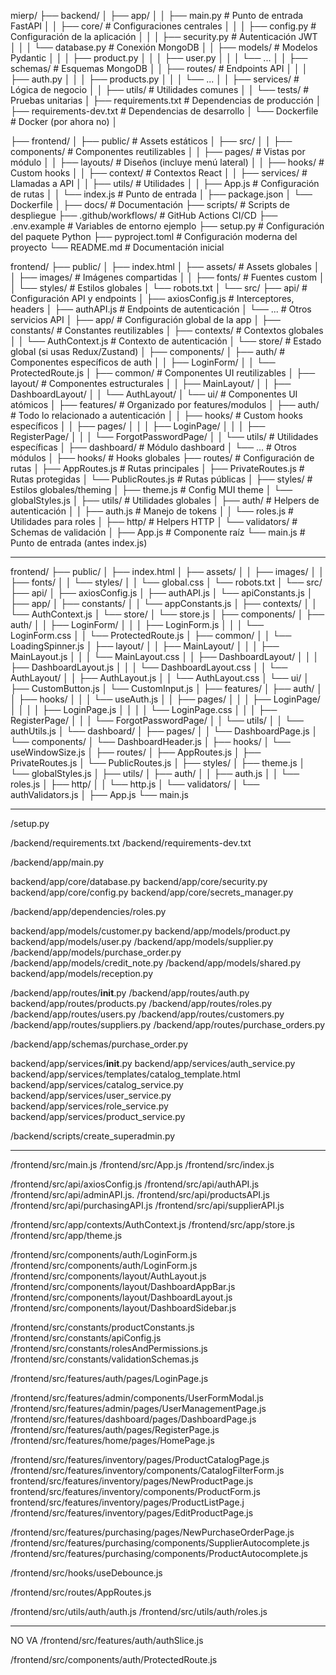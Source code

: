 mierp/
├── backend/
│   ├── app/
│   │   ├── main.py                  # Punto de entrada FastAPI
│   │   ├── core/                    # Configuraciones centrales
│   │   │   ├── config.py            # Configuración de la aplicación
│   │   │   ├── security.py          # Autenticación JWT
│   │   │   └── database.py          # Conexión MongoDB
│   │   ├── models/                  # Modelos Pydantic
│   │   │   ├── product.py
│   │   │   ├── user.py
│   │   │   └── ...
│   │   ├── schemas/                 # Esquemas MongoDB
│   │   ├── routes/                  # Endpoints API
│   │   │   ├── auth.py
│   │   │   ├── products.py
│   │   │   └── ...
│   │   ├── services/                # Lógica de negocio
│   │   ├── utils/                   # Utilidades comunes
│   │   └── tests/                   # Pruebas unitarias
│   ├── requirements.txt             # Dependencias de producción
│   ├── requirements-dev.txt         # Dependencias de desarrollo
│   └── Dockerfile                   # Docker (por ahora no)
│


├── frontend/
│   ├── public/                      # Assets estáticos
│   ├── src/
│   │   ├── components/              # Componentes reutilizables
│   │   ├── pages/                   # Vistas por módulo
│   │   ├── layouts/                 # Diseños (incluye menú lateral)
│   │   ├── hooks/                   # Custom hooks
│   │   ├── context/                 # Contextos React
│   │   ├── services/                # Llamadas a API
│   │   ├── utils/                   # Utilidades
│   │   ├── App.js                   # Configuración de rutas
│   │   └── index.js                 # Punto de entrada
│   ├── package.json
│   └── Dockerfile
│
├── docs/                            # Documentación
├── scripts/                         # Scripts de despliegue
├── .github/workflows/               # GitHub Actions CI/CD
├── .env.example                     # Variables de entorno ejemplo
├── setup.py                         # Configuración del paquete Python
├── pyproject.toml                   # Configuración moderna del proyecto
└── README.md                        # Documentación inicial



frontend/
├── public/
│   ├── index.html
│   ├── assets/            # Assets globales
│   │   ├── images/        # Imágenes compartidas
│   │   ├── fonts/         # Fuentes custom
│   │   └── styles/        # Estilos globales
│   └── robots.txt
│
└── src/
    ├── api/               # Configuración API y endpoints
    │   ├── axiosConfig.js # Interceptores, headers
    │   ├── authAPI.js     # Endpoints de autenticación
    │   └── ...           # Otros servicios API
    │
    ├── app/               # Configuración global de la app
    │   ├── constants/     # Constantes reutilizables
    │   ├── contexts/      # Contextos globales
    │   │   └── AuthContext.js # Contexto de autenticación
    │   └── store/         # Estado global (si usas Redux/Zustand)
    │
    ├── components/
    │   ├── auth/          # Componentes específicos de auth
    │   │   ├── LoginForm/
    │   │   └── ProtectedRoute.js
    │   ├── common/        # Componentes UI reutilizables
    │   ├── layout/        # Componentes estructurales
    │   │   ├── MainLayout/
    │   │   ├── DashboardLayout/
    │   │   └── AuthLayout/
    │   └── ui/           # Componentes UI atómicos
    │
    ├── features/          # Organizado por features/modulos
    │   ├── auth/          # Todo lo relacionado a autenticación
    │   │   ├── hooks/     # Custom hooks específicos
    │   │   ├── pages/
    │   │   │   ├── LoginPage/
    │   │   │   ├── RegisterPage/
    │   │   │   └── ForgotPasswordPage/
    │   │   └── utils/     # Utilidades específicas
    │   ├── dashboard/     # Módulo dashboard
    │   └── ...           # Otros módulos
    │
    ├── hooks/             # Hooks globales
    ├── routes/            # Configuración de rutas
    │   ├── AppRoutes.js   # Rutas principales
    │   ├── PrivateRoutes.js # Rutas protegidas
    │   └── PublicRoutes.js # Rutas públicas
    │
    ├── styles/           # Estilos globales/theming
    │   ├── theme.js       # Config MUI theme
    │   └── globalStyles.js
    │
    ├── utils/            # Utilidades globales
    │   ├── auth/         # Helpers de autenticación
    │   │   ├── auth.js   # Manejo de tokens
    │   │   └── roles.js # Utilidades para roles
    │   ├── http/         # Helpers HTTP
    │   └── validators/   # Schemas de validación
    │
    ├── App.js            # Componente raíz
    └── main.js           # Punto de entrada (antes index.js)


----------------------------------

frontend/
├── public/
│   ├── index.html
│   ├── assets/
│   │   ├── images/
│   │   ├── fonts/
│   │   └── styles/
│   │       └── global.css
│   └── robots.txt
│
└── src/
    ├── api/
    │   ├── axiosConfig.js
    │   ├── authAPI.js
    │   └── apiConstants.js
    │
    ├── app/
    │   ├── constants/
    │   │   └── appConstants.js
    │   ├── contexts/
    │   │   └── AuthContext.js
    │   └── store/
    │       └── store.js
    │
    ├── components/
    │   ├── auth/
    │   │   ├── LoginForm/
    │   │   │   ├── LoginForm.js
    │   │   │   └── LoginForm.css
    │   │   └── ProtectedRoute.js
    │   ├── common/
    │   │   └── LoadingSpinner.js
    │   ├── layout/
    │   │   ├── MainLayout/
    │   │   │   ├── MainLayout.js
    │   │   │   └── MainLayout.css
    │   │   ├── DashboardLayout/
    │   │   │   ├── DashboardLayout.js
    │   │   │   └── DashboardLayout.css
    │   │   └── AuthLayout/
    │   │       ├── AuthLayout.js
    │   │       └── AuthLayout.css
    │   └── ui/
    │       ├── CustomButton.js
    │       └── CustomInput.js
    │
    ├── features/
    │   ├── auth/
    │   │   ├── hooks/
    │   │   │   └── useAuth.js
    │   │   ├── pages/
    │   │   │   ├── LoginPage/
    │   │   │   │   ├── LoginPage.js
    │   │   │   │   └── LoginPage.css
    │   │   │   ├── RegisterPage/
    │   │   │   └── ForgotPasswordPage/
    │   │   └── utils/
    │   │       └── authUtils.js
    │   └── dashboard/
    │       ├── pages/
    │       │   └── DashboardPage.js
    │       └── components/
    │           └── DashboardHeader.js
    │
    ├── hooks/
    │   └── useWindowSize.js
    │
    ├── routes/
    │   ├── AppRoutes.js
    │   ├── PrivateRoutes.js
    │   └── PublicRoutes.js
    │
    ├── styles/
    │   ├── theme.js
    │   └── globalStyles.js
    │
    ├── utils/
    │   ├── auth/
    │   │   ├── auth.js
    │   │   └── roles.js
    │   ├── http/
    │   │   └── http.js
    │   └── validators/
    │       └── authValidators.js
    │
    ├── App.js
    └── main.js



-----------------------------------

/setup.py

/backend/requirements.txt
/backend/requirements-dev.txt 

/backend/app/main.py

backend/app/core/database.py
backend/app/core/security.py
backend/app/core/config.py
backend/app/core/secrets_manager.py

/backend/app/dependencies/roles.py

backend/app/models/customer.py
backend/app/models/product.py
backend/app/models/user.py
/backend/app/models/supplier.py
/backend/app/models/purchase_order.py
/backend/app/models/credit_note.py
/backend/app/models/shared.py
backend/app/models/reception.py


/backend/app/routes/__init__.py
/backend/app/routes/auth.py
backend/app/routes/products.py
/backend/app/routes/roles.py
/backend/app/routes/users.py
/backend/app/routes/customers.py
/backend/app/routes/suppliers.py
/backend/app/routes/purchase_orders.py

/backend/app/schemas/purchase_order.py


backend/app/services/__init__.py
backend/app/services/auth_service.py
backend/app/services/templates/catalog_template.html
backend/app/services/catalog_service.py
backend/app/services/user_service.py
backend/app/services/role_service.py
backend/app/services/product_service.py



/backend/scripts/create_superadmin.py

----------------------------------

/frontend/src/main.js
/frontend/src/App.js
/frontend/src/index.js

/frontend/src/api/axiosConfig.js
/frontend/src/api/authAPI.js
/frontend/src/api/adminAPI.js.
/frontend/src/api/productsAPI.js
/frontend/src/api/purchasingAPI.js
/frontend/src/api/supplierAPI.js

/frontend/src/app/contexts/AuthContext.js
/frontend/src/app/store.js
/frontend/src/app/theme.js


/frontend/src/components/auth/LoginForm.js
/frontend/src/components/auth/LoginForm.js
/frontend/src/components/layout/AuthLayout.js
/frontend/src/components/layout/DashboardAppBar.js
/frontend/src/components/layout/DashboardLayout.js
/frontend/src/components/layout/DashboardSidebar.js

/frontend/src/constants/productConstants.js
/frontend/src/constants/apiConfig.js
/frontend/src/constants/rolesAndPermissions.js
/frontend/src/constants/validationSchemas.js

/frontend/src/features/auth/pages/LoginPage.js

/frontend/src/features/admin/components/UserFormModal.js
/frontend/src/features/admin/pages/UserManagementPage.js
/frontend/src/features/dashboard/pages/DashboardPage.js
/frontend/src/features/auth/pages/RegisterPage.js
/frontend/src/features/home/pages/HomePage.js

/frontend/src/features/inventory/pages/ProductCatalogPage.js
/frontend/src/features/inventory/components/CatalogFilterForm.js
frontend/src/features/inventory/pages/NewProductPage.js
frontend/src/features/inventory/components/ProductForm.js
frontend/src/features/inventory/pages/ProductListPage.j
/frontend/src/features/inventory/pages/EditProductPage.js

/frontend/src/features/purchasing/pages/NewPurchaseOrderPage.js
/frontend/src/features/purchasing/components/SupplierAutocomplete.js
/frontend/src/features/purchasing/components/ProductAutocomplete.js

/frontend/src/hooks/useDebounce.js

/frontend/src/routes/AppRoutes.js

/frontend/src/utils/auth/auth.js
/frontend/src/utils/auth/roles.js



----------------------------



NO VA
/frontend/src/features/auth/authSlice.js

/frontend/src/components/auth/ProtectedRoute.js
